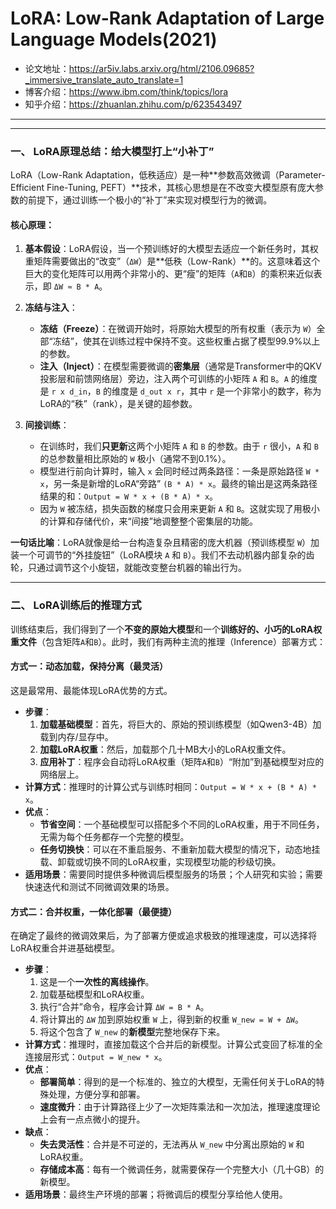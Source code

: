# LoRA: Low-Rank Adaptation of Large Language Models(2021)
- 论文地址：https://ar5iv.labs.arxiv.org/html/2106.09685?_immersive_translate_auto_translate=1
- 博客介绍：https://www.ibm.com/think/topics/lora
- 知乎介绍：https://zhuanlan.zhihu.com/p/623543497


---
---

### 一、 LoRA原理总结：给大模型打上“小补丁”

LoRA（Low-Rank Adaptation，低秩适应）是一种**参数高效微调（Parameter-Efficient Fine-Tuning, PEFT）**技术，其核心思想是在不改变大模型原有庞大参数的前提下，通过训练一个极小的“补丁”来实现对模型行为的微调。

#### 核心原理：

1.  **基本假设**：LoRA假设，当一个预训练好的大模型去适应一个新任务时，其权重矩阵需要做出的“改变”（`ΔW`）是**低秩（Low-Rank）**的。这意味着这个巨大的变化矩阵可以用两个非常小的、更“瘦”的矩阵（`A`和`B`）的乘积来近似表示，即 `ΔW ≈ B * A`。

2.  **冻结与注入**：
    *   **冻结（Freeze）**：在微调开始时，将原始大模型的所有权重（表示为 `W`）全部“冻结”，使其在训练过程中保持不变。这些权重占据了模型99.9%以上的参数。
    *   **注入（Inject）**：在模型需要微调的**密集层**（通常是Transformer中的QKV投影层和前馈网络层）旁边，注入两个可训练的小矩阵 `A` 和 `B`。`A` 的维度是 `r x d_in`，`B` 的维度是 `d_out x r`，其中 `r` 是一个非常小的数字，称为LoRA的“秩”（rank），是关键的超参数。

3.  **间接训练**：
    *   在训练时，我们**只更新**这两个小矩阵 `A` 和 `B` 的参数。由于 `r` 很小，`A` 和 `B` 的总参数量相比原始的 `W` 极小（通常不到0.1%）。
    *   模型进行前向计算时，输入 `x` 会同时经过两条路径：一条是原始路径 `W * x`，另一条是新增的LoRA“旁路” `(B * A) * x`。最终的输出是这两条路径结果的和：`Output = W * x + (B * A) * x`。
    *   因为 `W` 被冻结，损失函数的梯度只会用来更新 `A` 和 `B`。这就实现了用极小的计算和存储代价，来“间接”地调整整个密集层的功能。

**一句话比喻**：LoRA就像是给一台构造复杂且精密的庞大机器（预训练模型 `W`）加装一个可调节的“外挂旋钮”（LoRA模块 `A` 和 `B`）。我们不去动机器内部复杂的齿轮，只通过调节这个小旋钮，就能改变整台机器的输出行为。

---

### 二、 LoRA训练后的推理方式

训练结束后，我们得到了一个**不变的原始大模型**和一个**训练好的、小巧的LoRA权重文件**（包含矩阵`A`和`B`）。此时，我们有两种主流的推理（Inference）部署方式：

#### 方式一：动态加载，保持分离（最灵活）

这是最常用、最能体现LoRA优势的方式。

*   **步骤**：
    1.  **加载基础模型**：首先，将巨大的、原始的预训练模型（如Qwen3-4B）加载到内存/显存中。
    2.  **加载LoRA权重**：然后，加载那个几十MB大小的LoRA权重文件。
    3.  **应用补丁**：程序会自动将LoRA权重（矩阵`A`和`B`）“附加”到基础模型对应的网络层上。
*   **计算方式**：推理时的计算公式与训练时相同：`Output = W * x + (B * A) * x`。
*   **优点**：
    *   **节省空间**：一个基础模型可以搭配多个不同的LoRA权重，用于不同任务，无需为每个任务都存一个完整的模型。
    *   **任务切换快**：可以在不重启服务、不重新加载大模型的情况下，动态地挂载、卸载或切换不同的LoRA权重，实现模型功能的秒级切换。
*   **适用场景**：需要同时提供多种微调后模型服务的场景；个人研究和实验；需要快速迭代和测试不同微调效果的场景。

#### 方式二：合并权重，一体化部署（最便捷）

在确定了最终的微调效果后，为了部署方便或追求极致的推理速度，可以选择将LoRA权重合并进基础模型。

*   **步骤**：
    1.  这是一个**一次性的离线操作**。
    2.  加载基础模型和LoRA权重。
    3.  执行“合并”命令，程序会计算 `ΔW = B * A`。
    4.  将计算出的 `ΔW` 加到原始权重 `W` 上，得到新的权重 `W_new = W + ΔW`。
    5.  将这个包含了 `W_new` 的**新模型**完整地保存下来。
*   **计算方式**：推理时，直接加载这个合并后的新模型。计算公式变回了标准的全连接层形式：`Output = W_new * x`。
*   **优点**：
    *   **部署简单**：得到的是一个标准的、独立的大模型，无需任何关于LoRA的特殊处理，方便分享和部署。
    *   **速度微升**：由于计算路径上少了一次矩阵乘法和一次加法，推理速度理论上会有一点点微小的提升。
*   **缺点**：
    *   **失去灵活性**：合并是不可逆的，无法再从 `W_new` 中分离出原始的 `W` 和LoRA权重。
    *   **存储成本高**：每有一个微调任务，就需要保存一个完整大小（几十GB）的新模型。
*   **适用场景**：最终生产环境的部署；将微调后的模型分享给他人使用。

